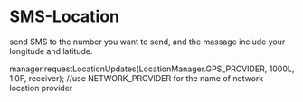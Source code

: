 # SMS-Location

send SMS to the number you want to send, and the massage include your longitude and latitude.

 manager.requestLocationUpdates(LocationManager.GPS_PROVIDER, 1000L, 1.0F, receiver);
        //use NETWORK_PROVIDER for the name of network location provider
